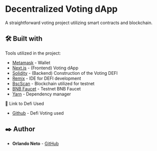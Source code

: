 # Decentralized Voting dApp

A straightforward voting project utilizing smart contracts and blockchain.

## 🛠️ Built with

Tools utilized in the project:

* [Metamask](https://metamask.io/) - Wallet
* [Next.js](https://nextjs.org/docs/) - (Frontend) Voting dApp
* [Solidity](https://docs.soliditylang.org/en/v0.8.24/) - (Backend) Construction of the Voting DEFI
* [Remix](https://remix.ethereum.org/) - IDE for DEFI development
* [BscScan](https://bscscan.com/) - Blockchain utilized for testnet
* [BNB Faucet](https://www.bnbchain.org/en/testnet-faucet) - Testnet BNB Faucet
* [Yarn](https://yarnpkg.com/) - Dependency manager

🔗 Link to Defi Used

* [Github](https://gist.github.com/orlandoneto/2052cd5df292cbf754d41c75c5135e8d) - Defi Voting used

## ✒️ Author

* **Orlando Neto** - [GitHub](https://github.com/orlandoneto)